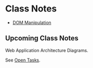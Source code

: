 
# Class Notes

- [DOM Manipulation](/class-notes/dom-manipulation)

## Upcoming Class Notes

Web Application Architecture Diagrams.

See [Open Tasks](/open-tasks).
